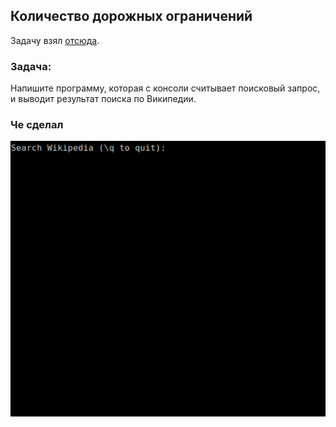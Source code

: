 ## Количество дорожных ограничений

Задачу взял [отсюда](https://habr.com/ru/post/440436/#final_exercises). 

### Задача:

Напишите программу, которая с консоли считывает поисковый запрос, и выводит результат поиска по Википедии. 

### Че сделал

![](example.gif)